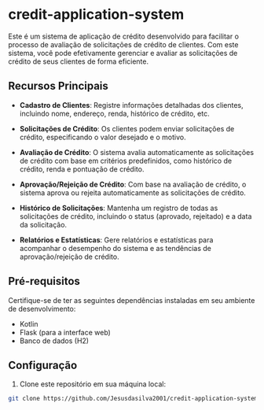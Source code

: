 # credit-application-system

Este é um sistema de aplicação de crédito desenvolvido para facilitar o processo de avaliação de solicitações de crédito de clientes. Com este sistema, você pode efetivamente gerenciar e avaliar as solicitações de crédito de seus clientes de forma eficiente.

## Recursos Principais

- **Cadastro de Clientes**: Registre informações detalhadas dos clientes, incluindo nome, endereço, renda, histórico de crédito, etc.

- **Solicitações de Crédito**: Os clientes podem enviar solicitações de crédito, especificando o valor desejado e o motivo.

- **Avaliação de Crédito**: O sistema avalia automaticamente as solicitações de crédito com base em critérios predefinidos, como histórico de crédito, renda e pontuação de crédito.

- **Aprovação/Rejeição de Crédito**: Com base na avaliação de crédito, o sistema aprova ou rejeita automaticamente as solicitações de crédito.

- **Histórico de Solicitações**: Mantenha um registro de todas as solicitações de crédito, incluindo o status (aprovado, rejeitado) e a data da solicitação.

- **Relatórios e Estatísticas**: Gere relatórios e estatísticas para acompanhar o desempenho do sistema e as tendências de aprovação/rejeição de crédito.

## Pré-requisitos

Certifique-se de ter as seguintes dependências instaladas em seu ambiente de desenvolvimento:

- Kotlin
- Flask (para a interface web)
- Banco de dados (H2)

## Configuração

1. Clone este repositório em sua máquina local:

```bash
git clone https://github.com/Jesusdasilva2001/credit-application-system.git
